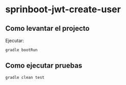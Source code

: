 # sprinboot-jwt-create-user

## Como levantar el projecto
Ejecutar: 
```
gradle bootRun
```

## Como ejecutar pruebas
```
gradle clean test
```